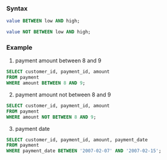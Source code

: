 ### Syntax
```SQL
value BETWEEN low AND high;

value NOT BETWEEN low AND high;
```


### Example
1. payment amount between 8 and 9
```SQL
SELECT customer_id, payment_id, amount
FROM payment
WHERE amount BETWEEN 8 AND 9;
```
2. payment amount not between 8 and 9
```SQL
SELECT customer_id, payment_id, amount
FROM payment
WHERE amount NOT BETWEEN 8 AND 9;
```
3. payment date
```SQL
SELECT customer_id, payment_id, amount, payment_date
FROM payment
WHERE payment_date BETWEEN '2007-02-07' AND '2007-02-15';
```
